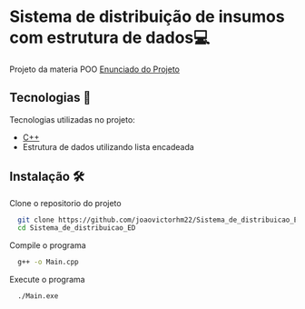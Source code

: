 # Sistema de distribuição de insumos com estrutura de dados:computer:
Projeto da materia POO
[Enunciado do Projeto](https://docs.google.com/document/d/1i50v1B1m1kjvWgHbc_TRPAH_AOobEcCdn9nSaxZlLMQ/edit?usp=sharing)

## Tecnologias :toolbox:
Tecnologias utilizadas no projeto:
* [C++](https://pt.wikipedia.org/wiki/C%2B%2B)
* Estrutura de dados utilizando lista encadeada

## Instalação :hammer_and_wrench:
Clone o repositorio do projeto 
```bash 
  git clone https://github.com/joaovictorhm22/Sistema_de_distribuicao_ED.git
  cd Sistema_de_distribuicao_ED
```
Compile o programa
```bash 
  g++ -o Main.cpp 
```
Execute o programa
```bash 
  ./Main.exe 
```